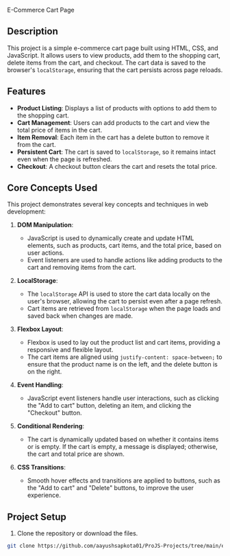 E-Commerce Cart Page

## Description

This project is a simple e-commerce cart page built using HTML, CSS, and JavaScript. It allows users to view products, add them to the shopping cart, delete items from the cart, and checkout. The cart data is saved to the browser's `localStorage`, ensuring that the cart persists across page reloads.

## Features

- **Product Listing**: Displays a list of products with options to add them to the shopping cart.
- **Cart Management**: Users can add products to the cart and view the total price of items in the cart.
- **Item Removal**: Each item in the cart has a delete button to remove it from the cart.
- **Persistent Cart**: The cart is saved to `localStorage`, so it remains intact even when the page is refreshed.
- **Checkout**: A checkout button clears the cart and resets the total price.

## Core Concepts Used

This project demonstrates several key concepts and techniques in web development:

1. **DOM Manipulation**: 
   - JavaScript is used to dynamically create and update HTML elements, such as products, cart items, and the total price, based on user actions.
   - Event listeners are used to handle actions like adding products to the cart and removing items from the cart.

2. **LocalStorage**: 
   - The `localStorage` API is used to store the cart data locally on the user's browser, allowing the cart to persist even after a page refresh.
   - Cart items are retrieved from `localStorage` when the page loads and saved back when changes are made.

3. **Flexbox Layout**: 
   - Flexbox is used to lay out the product list and cart items, providing a responsive and flexible layout.
   - The cart items are aligned using `justify-content: space-between;` to ensure that the product name is on the left, and the delete button is on the right.

4. **Event Handling**:
   - JavaScript event listeners handle user interactions, such as clicking the "Add to cart" button, deleting an item, and clicking the "Checkout" button.
   
5. **Conditional Rendering**:
   - The cart is dynamically updated based on whether it contains items or is empty. If the cart is empty, a message is displayed; otherwise, the cart and total price are shown.

6. **CSS Transitions**:
   - Smooth hover effects and transitions are applied to buttons, such as the "Add to cart" and "Delete" buttons, to improve the user experience.

## Project Setup

1. Clone the repository or download the files.

```bash
git clone https://github.com/aayushsapkota01/ProJS-Projects/tree/main/ecommerce-cart-page
